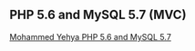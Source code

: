## PHP 5.6 and MySQL 5.7 (MVC)

[Mohammed Yehya PHP 5.6 and MySQL 5.7](https://www.youtube.com/watch?v=ehiitHAqW9A&list=PLrwRNJX9gLs3kkSDgCHFlpgL6qLrlHUBG&index=72&ab_channel=%D9%85%D8%AD%D9%85%D8%AF%D9%8A%D8%AD%D9%8A%D9%89)
